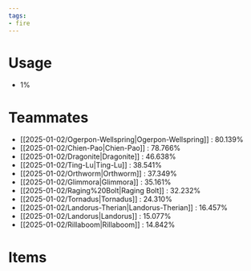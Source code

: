 ```yaml
---
tags:
- fire
---
```

# Usage
- 1%
# Teammates
- [[2025-01-02/Ogerpon-Wellspring|Ogerpon-Wellspring]] : 80.139%
- [[2025-01-02/Chien-Pao|Chien-Pao]] : 78.766%
- [[2025-01-02/Dragonite|Dragonite]] : 46.638%
- [[2025-01-02/Ting-Lu|Ting-Lu]] : 38.541%
- [[2025-01-02/Orthworm|Orthworm]] : 37.349%
- [[2025-01-02/Glimmora|Glimmora]] : 35.161%
- [[2025-01-02/Raging%20Bolt|Raging Bolt]] : 32.232%
- [[2025-01-02/Tornadus|Tornadus]] : 24.310%
- [[2025-01-02/Landorus-Therian|Landorus-Therian]] : 16.457%
- [[2025-01-02/Landorus|Landorus]] : 15.077%
- [[2025-01-02/Rillaboom|Rillaboom]] : 14.842%
# Items